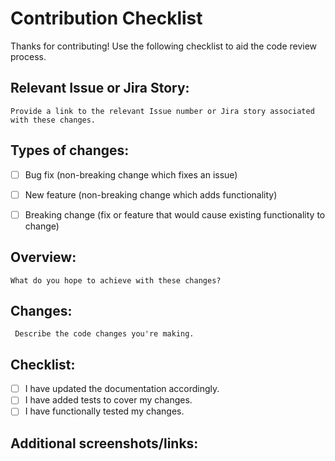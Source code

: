 # Contribution Checklist
Thanks for contributing! Use the following checklist to aid the code review process.

## Relevant Issue or Jira Story:
```Provide a link to the relevant Issue number or Jira story associated with these changes.```


## Types of changes:
<!--- What types of changes does your code introduce? Put an `x` in all the boxes that apply: -->
- [ ] Bug fix (non-breaking change which fixes an issue)
- [ ] New feature (non-breaking change which adds functionality)
- [ ] Breaking change (fix or feature that would cause existing functionality to change)


## Overview:
``` What do you hope to achieve with these changes? ```

## Changes:
``` Describe the code changes you're making.```

## Checklist:
- [ ] I have updated the documentation accordingly.
- [ ] I have added tests to cover my changes.
- [ ] I have functionally tested my changes.

## Additional screenshots/links:
